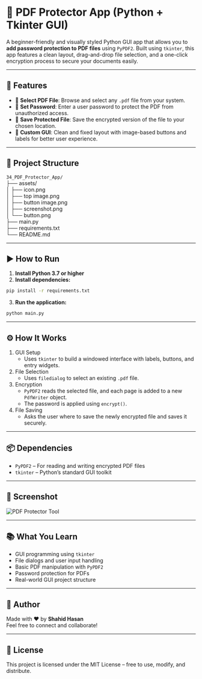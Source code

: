 # 🔐 PDF Protector App (Python + Tkinter GUI)

A beginner-friendly and visually styled Python GUI app that allows you to **add password protection to PDF files** using `PyPDF2`. Built using `tkinter`, this app features a clean layout, drag-and-drop file selection, and a one-click encryption process to secure your documents easily.

---

## 📌 Features

- 📁 **Select PDF File**: Browse and select any `.pdf` file from your system.
- 🔑 **Set Password**: Enter a user password to protect the PDF from unauthorized access.
- 💾 **Save Protected File**: Save the encrypted version of the file to your chosen location.
- 🎨 **Custom GUI**: Clean and fixed layout with image-based buttons and labels for better user experience.

---

## 📂 Project Structure

`34_PDF_Protector_App/`  
├── assets/  
│   ├── icon.png  
│   ├── top image.png  
│   ├── button image.png  
│   ├── screenshot.png  
│   └── button.png  
├── main.py  
├── requirements.txt  
└── README.md  

---

## ▶️ How to Run

1. **Install Python 3.7 or higher**
2. **Install dependencies:**

```bash
pip install -r requirements.txt


```
3. **Run the application:**

```bash
python main.py
```

---

## ⚙️ How It Works

1. GUI Setup
    - Uses `tkinter` to build a windowed interface with labels, buttons, and entry widgets.
2. File Selection
    - Uses `filedialog` to select an existing `.pdf` file.
3. Encryption
    - `PyPDF2` reads the selected file, and each page is added to a new `PdfWriter` object.
    - The password is applied using `encrypt()`.
4. File Saving
    - Asks the user where to save the newly encrypted file and saves it securely.

---

## 📦 Dependencies

- `PyPDF2` – For reading and writing encrypted PDF files
- `tkinter` – Python’s standard GUI toolkit

---

## 📸 Screenshot

![PDF Protector Tool](assets/screenshot.png)

---

## 📚 What You Learn

- GUI programming using `tkinter`
- File dialogs and user input handling
- Basic PDF manipulation with `PyPDF2`
- Password protection for PDFs
- Real-world GUI project structure

---

## 👤 Author

Made with ❤️ by **Shahid Hasan**  
Feel free to connect and collaborate!

---

## 📄 License

This project is licensed under the MIT License – free to use, modify, and distribute.
